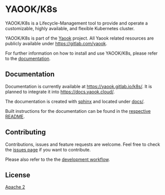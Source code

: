 # YAOOK/K8s

YAOOK/K8s is a Lifecycle-Management tool to provide and operate a customizable, highly available, and flexible Kubernetes cluster.

YAOOK/K8s is part of the [Yaook](https://yaook.cloud) project. All Yaook related resources are publicly available under https://gitlab.com/yaook.

For further information on how to install and use YAOOK/K8s, please refer to the [documentation](#documentation).

## Documentation

Documentation is currently available at https://yaook.gitlab.io/k8s/. It is planned to integrate it into https://docs.yaook.cloud/.

The documentation is created with [sphinx](https://www.sphinx-doc.org/en/master/) and located under [docs/](docs/).

Built instructions for the documentation can be found in the [respective README](docs/README.md).

## Contributing

Contributions, issues and feature requests are welcome.
Feel free to check the [issues page](https://gitlab.com/yaook/k8s/-/issues) if you want to contribute.

Please also refer to the the [development workflow](https://gitlab.com/yaook/meta/-/wikis/Development-Workflow).

## License

[Apache 2](LICENSE.txt)
